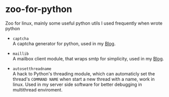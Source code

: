 # zoo-for-python

Zoo for linux, mainly some useful python utils I used frequently when wrote python

* `captcha`  
    A captcha generator for python, used in my [Blog][blog].

* `maillib`  
    A mailbox client module, that wraps smtp for simplicity, used in my [Blog][blog].

* `autosetthreadname`  
    A hack to Python's threading module, which can automaticly set the thread's `COMMAND NAME` when start a new thread with a name, work in linux. Used in my server side software for better debugging in multithread enviroment.  

[blog]: http://monklof.com/
